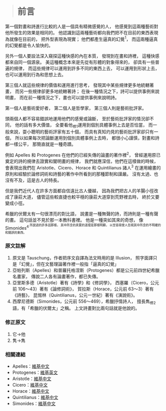 > # 前言 #

第一個對畫和詩進行比較的人是一個具有精微感覺的人，
他感覺到這兩種藝術對他所發生的效果是相同的。
他認識到這兩種藝術都向我們把不在目前的東西表現為就像在目前的，
把外型表現為現實；
他們都產生逼真的幻覺<sup>1</sup>，
而這兩種逼真的幻覺都是令人愉快的。

另外一個人要設法深入窺探這種快感的內在本質，
發現到在畫和詩裡，
這種快感都來自同一個源泉。
美這種概念本來是先從有形體的對象得來的，
卻具有一些普遍的規律，
而這些規律可以運用到許多不同的東西上去，
可以運用到形狀上去，
也可以運用到行為和思想上去。

第三個人就這些規律的價值和運用進行思考，
發現其中某些規律更多地統轄著畫，
而另一些規律卻更多地統轄著詩；
在後一種情況之下，詩可以提供事例來說明畫，
而在前一種情況之下，畫也可以提供事例來說明詩。

第一個人是藝術愛好者，
第二個人是哲學家，
第三個人則是藝術批評家。

頭兩個人都不容易錯誤地運用他們的感覺或論斷，
至於藝術批評家的情況卻不同，
他的話有多大價值，
全要看他<sub>修1</sub>運用到個別具體事例上去是否恰當，
而一般來說，耍小聰明的藝術評家有五十個，
而具有真知灼見的藝術批評家卻只有一個，
所以如果每次把論斷運用到個別具體事例上去時，
都很小心謹慎，對畫和詩都一樣公平，
那簡直就是一種奇蹟。

例如 Apelles 和 Protogenes 在他們的已經失傳的論畫的著作裡<sup>2</sup>，
曾經運用原已奠定的詩的規律去證實和闡明畫的規律，
我們就應深信，他們在這樣做的時候，
會表現出我們在 Aristotle、Cicero、Horace 和 Quintilianus 諸人<sup>3</sup>
在運用繪畫的原則和經驗於論修詞術和詩藝的著作中所看到的那種節制和謹嚴。
沒有太過、也沒有不及，這是古人的特長。

但是我們近代人在許多方面都自信遠比古人優越，
因為我們把古人的羊腸小徑改成了康莊大道，
儘管這些較直捷也較平穩的康莊大道穿到荒野裡去時，
終於又要變成小徑。

希臘的伏爾太有一句很漂亮的對比語，
說畫是一種無聲的詩，而詩則是一種有聲的畫。
這句話並不見於那一本教科書裡。
他是一種突如其來的奇想，
像 Simonides<sup>4<sup> 所說過的許多話那樣，
其中所含的真實的道理是那樣明顯，
以至容易使人忽視其中所含的不明確的和錯誤的東西。


### 原文註解 ###

1. 原文是 Tauschung，作者把序文自譯為法文時用的是 Illusion，
	照字面譯只是「幻覺」，但在文藝理論著作裡一般指「逼真的幻覺」
2. 亞帕列斯（Apelles）和普羅托格涅斯（Protogenes）都是公元前四世紀希臘名畫家，
	傳說二人各有論畫著作，都已失傳。
3. 亞里斯多德（Aristotle）著有《詩學》和《修詞學》，
	西塞羅（Cicero，公元前 106～43）著有《論修詞術》，
	賀拉斯（Horace，公元前 63～3）著有《詩藝》，
	昆惕林（Quintilianus，公元一世紀）著有《演說術》。
4. 西摩尼德斯（Simonides，公元前 556～469），希臘抒情詩人，
	擅長雋<sub>修2</sub>語，有「希臘的伏爾太」之稱。
	上文詩畫對比兩句話就是他說的。


### 修正原文 ###

1. 它→他
2. 隽→雋


### 相關連結 ###

* Apelles：[維基中文](https://zh.wikipedia.org/wiki/%E9%98%BF%E4%BD%A9%E8%8E%B1%E6%96%AF)
* Protogenes：[維基英文](https://en.wikipedia.org/wiki/Protogenes)
* Aristotle：[維基中文](https://zh.wikipedia.org/wiki/%E4%BA%9A%E9%87%8C%E5%A3%AB%E5%A4%9A%E5%BE%B7)
* Cicero：[維基中文](https://zh.wikipedia.org/wiki/%E8%A5%BF%E5%A1%9E%E7%BD%97)
* Horace：[維基中文](https://zh.wikipedia.org/wiki/%E8%B4%BA%E6%8B%89%E6%96%AF)
* Quintilianus：[維基中文](https://zh.wikipedia.org/wiki/%E6%98%86%E6%8F%90%E5%88%A9%E5%AE%89)
* Simonides：[維基中文](https://zh.wikipedia.org/wiki/%E8%A5%BF%E8%8E%AB%E5%B0%BC%E5%BE%B7%E6%96%AF)
